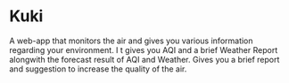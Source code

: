 







# Kuki
A web-app that monitors the air and gives you various information regarding your environment. I t gives you AQI and a brief Weather Report alongwith the forecast result of AQI and Weather.
Gives you a brief report and suggestion to increase the quality of the air.
